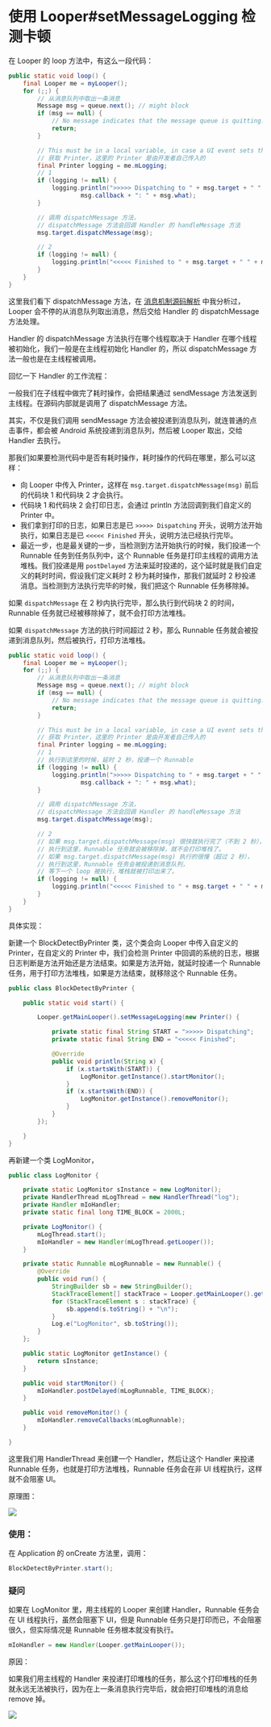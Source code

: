 # 使用 Looper#setMessageLogging 检测卡顿

在 Looper 的 loop 方法中，有这么一段代码：

```java
public static void loop() {
    final Looper me = myLooper();
    for (;;) {
    	// 从消息队列中取出一条消息
        Message msg = queue.next(); // might block
        if (msg == null) {
            // No message indicates that the message queue is quitting.
            return;
        }

        // This must be in a local variable, in case a UI event sets the logger
        // 获取 Printer，这里的 Printer 是由开发者自己传入的
        final Printer logging = me.mLogging;
        // 1
        if (logging != null) {
            logging.println(">>>>> Dispatching to " + msg.target + " " +
                    msg.callback + ": " + msg.what);
        }

		// 调用 dispatchMessage 方法，
		// dispatchMessage 方法会回调 Handler 的 handleMessage 方法
        msg.target.dispatchMessage(msg);

		// 2
        if (logging != null) {
            logging.println("<<<<< Finished to " + msg.target + " " + msg.callback);
        }
    }
}
```

这里我们看下 dispatchMessage 方法，在 [消息机制源码解析](https://github.com/shadowwingz/AndroidLife/blob/master/article/%E6%B6%88%E6%81%AF%E6%9C%BA%E5%88%B6%E6%BA%90%E7%A0%81%E8%A7%A3%E6%9E%90.md) 中我分析过，Looper 会不停的从消息队列取出消息，然后交给 Handler 的 dispatchMessage 方法处理。

Handler 的 dispatchMessage 方法执行在哪个线程取决于 Handler 在哪个线程被初始化，我们一般是在主线程初始化 Handler 的，所以 dispatchMessage 方法一般也是在主线程被调用。

回忆一下 Handler 的工作流程：

一般我们在子线程中做完了耗时操作，会把结果通过 sendMessage 方法发送到主线程。在源码内部就是调用了 dispatchMessage 方法。

其实，不仅是我们调用 sendMessage 方法会被投递到消息队列，就连普通的点击事件，都会被 Android 系统投递到消息队列，然后被 Looper 取出，交给 Handler 去执行。

那我们如果要检测代码中是否有耗时操作，耗时操作的代码在哪里，那么可以这样：

- 向 Looper 中传入 Printer，这样在 `msg.target.dispatchMessage(msg)` 前后的代码块 1 和代码块 2 才会执行。
- 代码块 1 和代码块 2 会打印日志，会通过 println 方法回调到我们自定义的 Printer 中。
- 我们拿到打印的日志，如果日志是已 `>>>>> Dispatching` 开头，说明方法开始执行，如果日志是已 `<<<<< Finished` 开头，说明方法已经执行完毕。
- 最近一步，也是最关键的一步，当检测到方法开始执行的时候，我们投递一个 Runnable 任务到任务队列中，这个 Runnable 任务是打印主线程的调用方法堆栈。我们投递是用 `postDelayed` 方法来延时投递的，这个延时就是我们自定义的耗时时间，假设我们定义耗时 2 秒为耗时操作，那我们就延时 2 秒投递消息。当检测到方法执行完毕的时候，我们把这个 Runnable 任务移除掉。

如果 `dispatchMessage` 在 2 秒内执行完毕，那么执行到代码块 2 的时间，Runnable 任务就已经被移除掉了，就不会打印方法堆栈。

如果 `dispatchMessage` 方法的执行时间超过 2 秒，那么 Runnable 任务就会被投递到消息队列，然后被执行，打印方法堆栈。

```java
public static void loop() {
    final Looper me = myLooper();
    for (;;) {
    	// 从消息队列中取出一条消息
        Message msg = queue.next(); // might block
        if (msg == null) {
            // No message indicates that the message queue is quitting.
            return;
        }

        // This must be in a local variable, in case a UI event sets the logger
        // 获取 Printer，这里的 Printer 是由开发者自己传入的
        final Printer logging = me.mLogging;
        // 1
        // 执行到这里的时候，延时 2 秒，投递一个 Runnable
        if (logging != null) {
            logging.println(">>>>> Dispatching to " + msg.target + " " +
                    msg.callback + ": " + msg.what);
        }

		// 调用 dispatchMessage 方法，
		// dispatchMessage 方法会回调 Handler 的 handleMessage 方法
        msg.target.dispatchMessage(msg);

		// 2
		// 如果 msg.target.dispatchMessage(msg) 很快就执行完了（不到 2 秒），
		// 执行到这里，Runnable 任务就会被移除掉，就不会打印堆栈了。
		// 如果 msg.target.dispatchMessage(msg) 执行的很慢（超过 2 秒），
		// 执行到这里，Runnable 任务会被投递到消息队列，
		// 等下一个 loop 被执行，堆栈就被打印出来了。
        if (logging != null) {
            logging.println("<<<<< Finished to " + msg.target + " " + msg.callback);
        }
    }
}
```

具体实现：

新建一个 BlockDetectByPrinter 类，这个类会向 Looper 中传入自定义的 Printer，在自定义的 Printer 中，我们会检测 Printer 中回调的系统的日志，根据日志判断是方法开始还是方法结束。如果是方法开始，就延时投递一个 Runnable 任务，用于打印方法堆栈，如果是方法结束，就移除这个 Runnable 任务。

```java
public class BlockDetectByPrinter {

    public static void start() {

        Looper.getMainLooper().setMessageLogging(new Printer() {

            private static final String START = ">>>>> Dispatching";
            private static final String END = "<<<<< Finished";

            @Override
            public void println(String x) {
                if (x.startsWith(START)) {
                    LogMonitor.getInstance().startMonitor();
                }
                if (x.startsWith(END)) {
                    LogMonitor.getInstance().removeMonitor();
                }
            }
        });

    }
}
```

再新建一个类 LogMonitor，

```java
public class LogMonitor {

    private static LogMonitor sInstance = new LogMonitor();
    private HandlerThread mLogThread = new HandlerThread("log");
    private Handler mIoHandler;
    private static final long TIME_BLOCK = 2000L;

    private LogMonitor() {
        mLogThread.start();
        mIoHandler = new Handler(mLogThread.getLooper());
    }

    private static Runnable mLogRunnable = new Runnable() {
        @Override
        public void run() {
            StringBuilder sb = new StringBuilder();
            StackTraceElement[] stackTrace = Looper.getMainLooper().getThread().getStackTrace();
            for (StackTraceElement s : stackTrace) {
                sb.append(s.toString() + "\n");
            }
            Log.e("LogMonitor", sb.toString());
        }
    };

    public static LogMonitor getInstance() {
        return sInstance;
    }

    public void startMonitor() {
        mIoHandler.postDelayed(mLogRunnable, TIME_BLOCK);
    }

    public void removeMonitor() {
        mIoHandler.removeCallbacks(mLogRunnable);
    }

}
```

这里我们用 HandlerThread 来创建一个 Handler，然后让这个 Handler 来投递 Runnable 任务，也就是打印方法堆栈，Runnable 任务会在非 UI 线程执行，这样就不会阻塞 UI。

原理图：

![](image/Looper检测卡顿.jpg)

### 使用：

在 Application 的 onCreate 方法里，调用：

```java
BlockDetectByPrinter.start();
```

### 疑问

如果在 LogMonitor 里，用主线程的 Looper 来创建 Handler，Runnable 任务会在 UI 线程执行，虽然会阻塞下 UI，但是 Runnable 任务只是打印而已，不会阻塞很久，但实际情况是 Runnable 任务根本就没有执行。

```java
mIoHandler = new Handler(Looper.getMainLooper());
```

原因：

如果我们用主线程的 Handler 来投递打印堆栈的任务，那么这个打印堆栈的任务就永远无法被执行，因为在上一条消息执行完毕后，就会把打印堆栈的消息给 remove 掉。

![](image/Looper检测卡顿_不正常.jpg)